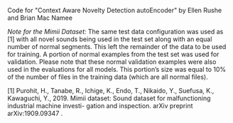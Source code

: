 Code for "Context Aware Novelty Detection autoEncoder" by  Ellen Rushe and Brian Mac Namee

*Note for the Mimii Dataset:* The same test data configuration was used as [1]  with all novel sounds being used in the test set along with an equal number of normal segments. This left the remainder of the data to be used for training. A portion of normal examples from the test set was used for validation. Please note that these normal validation examples were also used in the evaluations for all models. This portion’s size was equal to 10% of the number of files in the training data (which are all normal files).


[1] Purohit, H., Tanabe, R., Ichige, K., Endo, T., Nikaido, Y., Suefusa, K., Kawaguchi, Y., 2019. Mimii dataset: Sound dataset for malfunctioning industrial machine investi- gation and inspection. arXiv preprint arXiv:1909.09347 .

